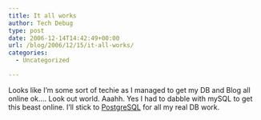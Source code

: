 ```yaml
---
title: It all works
author: Tech Debug
type: post
date: 2006-12-14T14:42:49+00:00
url: /blog/2006/12/15/it-all-works/
categories:
  - Uncategorized

---
```

Looks like I&#8217;m some sort of techie as I managed to get my DB and Blog all online ok&#8230;. Look out world. Aaahh. Yes I had to dabble with mySQL to get this beast online. I&#8217;ll stick to [PostgreSQL][1] for all my real DB work.

 [1]: http://www.postgresql.org/